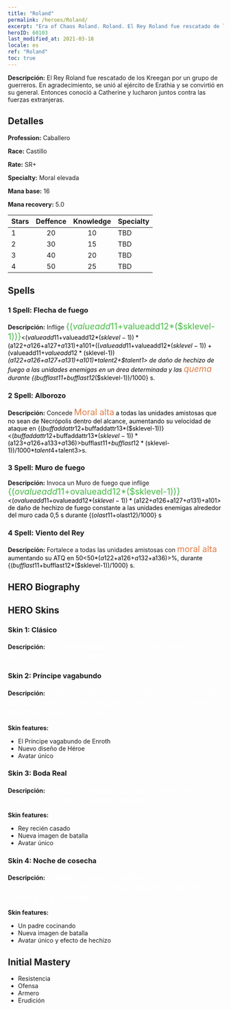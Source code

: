 ```yaml
---
title: "Roland"
permalink: /heroes/Roland/
excerpt: "Era of Chaos Roland. Roland. El Rey Roland fue rescatado de los Kreegan por un grupo de guerreros. En agradecimiento, se unió al ejército de Erathia y se convirtió en su general. Entonces conoció a Catherine y lucharon juntos contra las fuerzas extranjeras."
heroID: 60103
last_modified_at: 2021-03-18
locale: es
ref: "Roland"
toc: true
---
```

 **Descripción:** El Rey Roland fue rescatado de los Kreegan por un grupo de guerreros. En agradecimiento, se unió al ejército de Erathia y se convirtió en su general. Entonces conoció a Catherine y lucharon juntos contra las fuerzas extranjeras.
## Detalles
 **Profession:** Caballero

 **Race:** Castillo

 **Rate:** SR+

 **Specialty:** Moral elevada

 **Mana base:** 16

 **Mana recovery:** 5.0


  | Stars   |    Deffence    |    Knowledge   |      Specialty     |
  |---------|:---------------:|:---------------:|--------------------|
  |    1    | 20 | 10 | TBD |
  |    2    | 30 | 15 | TBD |
  |    3    | 40 | 20 | TBD |
  |    4    | 50 | 25 | TBD |

## Spells
### 1 Spell: Flecha de fuego
 **Descripción:** Inflige <span style="color: #48b946;font-size:20px">{($valueadd11+$valueadd12*($sklevel-1))}</span><span style="color: black"><($valueadd11+$valueadd12*($sklevel-1))*($a122+$a126+$a127+$a131)+$a101+(($valueadd11+$valueadd12*($sklevel-1))+($valueadd11+$valueadd12*($sklevel-1))*($a122+$a126+$a127+$a131)+$a101)*$talent2+$talent1> de daño de hechizo de fuego a las unidades enemigas en un área determinada y las <span style="color: #e07c44;font-size:20px">quema</span><span style="color: black"> durante {($bufflast11+$bufflast12*($sklevel-1))/1000} s.

### 2 Spell: Alborozo
 **Descripción:** Concede <span style="color: #e07c44;font-size:20px">Moral alta</span><span style="color: black"> a todas las unidades amistosas que no sean de Necrópolis dentro del alcance, aumentando su velocidad de ataque en {($buffaddattr12+$buffaddattr13*($sklevel-1))}<($buffaddattr12+$buffaddattr13*($sklevel-1))*($a123+$a126+$a133+$a136)>%. Dura <span style="color: #48b946;font-size:20px">{($bufflast11+$bufflast12*($sklevel-1))/1000}</span><span style="color: black"><($bufflast11+$bufflast12*($sklevel-1))/1000*$talent4+$talent3>s.

### 3 Spell: Muro de fuego
 **Descripción:** Invoca un Muro de fuego que inflige <span style="color: #48b946;font-size:20px">{($ovalueadd11+$ovalueadd12*($sklevel-1))}</span><span style="color: black"><($ovalueadd11+$ovalueadd12*($sklevel-1))*($a122+$a126+$a127+$a131)+$a101> de daño de hechizo de fuego constante a las unidades enemigas alrededor del muro cada 0,5 s durante {($olast11+$olast12)/1000} s

### 4 Spell: Viento del Rey
 **Descripción:** Fortalece a todas las unidades amistosas con <span style="color: #e07c44;font-size:20px">moral alta</span><span style="color: black"> aumentando su ATQ en 50<50*($a122+$a126+$a132+$a136)>%, durante {($bufflast11+$bufflast12*($sklevel-1))/1000} s.


## HERO Biography

## HERO Skins
### Skin 1: **Clásico**

 **Descripción:** <span style="color: #ffffff;font-size:20px">Por la gloria de Enroth, enfréntate a la ira del justo Puño de Hierro! </span>


### Skin 2: **Príncipe vagabundo**

 **Descripción:** <span style="color: #ffffff;font-size:20px">Después de ser traicionado y encarcelado por su hermano, el Príncipe Roland vino a Erathia solo para buscar ayuda. </span>

 **Skin features:** 

   - El Príncipe vagabundo de Enroth
   - Nuevo diseño de Héroe
   - Avatar único

### Skin 3: **Boda Real**

 **Descripción:** <span style="color: #ffffff;font-size:20px">Espero que nuestra unión traiga paz a Enroth y felicidad a nuestra gente.</span>

 **Skin features:** 

   - Rey recién casado
   - Nueva imagen de batalla
   - Avatar único

### Skin 4: **Noche de cosecha**

 **Descripción:** <span style="color: #ffffff;font-size:20px">Cuando llegue el festival, debemos quedarnos con nuestra familia para disfrutar de la comida y la compañía.</span>

 **Skin features:** 

   - Un padre cocinando
   - Nueva imagen de batalla
   - Avatar único y efecto de hechizo


## Initial Mastery
   - Resistencia
   - Ofensa
   - Armero
   - Erudición
